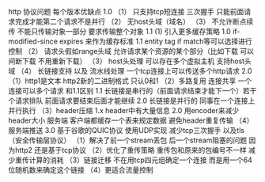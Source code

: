 http 协议问题 每个版本优缺点
1.0 
（1） 只支持tcp短连接 三次握手  只能前面请求完成才能第二个请求不是并行
（2） 无host头域（域名） 
（3） 不允许断点续传 不能只传输对象一部分 要求传输整个对象 
1.1 
 (1) 引入更多缓存策略 1.0 if-modified-since expires 来作为缓存标准 1.1 entity tag if match等可以选择进行控制
 （2） 请求头假如range头域 允许请求某个资源的某个部分（比如下载 可以间断下载 不用重新下载）
 （3） host头处理 可以存在多个虚拟主机 支持host头域
 （4） 长链接支持 以及 流水线处理 一个tcp连接上可以传送多个http请求 
2.0 
（1）http1是文本  http2新的二进制格式 只认0和1
（2）多路复用 连接共享 一个连接可以多个请求 
和1.1区别 1.1 长链接是串行的（前面请求结束才能下一个）若干个请求排队 前面请求要结束后面才能继续 2.0 长链接是并行的 同事在一个连接上并行执行
 （3）header压缩 1.x header中有大量信息  2.0 用encoder来减少header大小 服务端 客户端都缓存一个表来规定数据 避免header重复传输
 （4）服务端推送 
3.0 基于谷歌的QUIC协议 使用UDP实现 减少tcp三次握手 以及tls（安全传输层协议）
（1）解决了前一个stream丢包 后一个stream阻塞的问题 因为http2 还是基于tcp协议
（2）优化了重传策略 重传包和原来的包编号不一样 减少重传计算的消耗
（3）链接迁移 不在用tcp四元组确定一个连接 而是用一个64位随机数来确定这个链接
（4）更适合流量控制